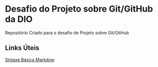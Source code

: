 # Desafio do Projeto sobre Git/GitHub da DIO
Repositório Criado para o desafio de Projeto sobre Git/GitHub

## Links Úteis
[Sintaxe Básica Markdow](https://wwww.markdownguide.org/basic-syntax/)
